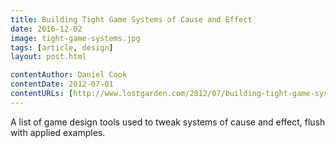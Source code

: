 ```yaml
---
title: Building Tight Game Systems of Cause and Effect
date: 2016-12-02
image: tight-game-systems.jpg
tags: [article, design]
layout: post.html

contentAuthor: Daniel Cook
contentDate: 2012-07-01
contentURLs: [http://www.lostgarden.com/2012/07/building-tight-game-systems-of-cause.html]
---
```


A list of game design tools used to tweak systems of cause and effect, flush with applied examples.
